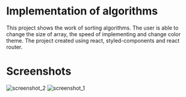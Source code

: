 # Implementation of algorithms 

This project shows the work of sorting algorithms. The user is able to change the size of array, the speed of implementing and change color theme. The project created using react, styled-components and react router. 

# Screenshots
![screenshot_2](https://user-images.githubusercontent.com/101472707/225412043-05ff3227-1491-4ff6-9493-11ad1ba9a1f9.png)
![screenshot_1](https://user-images.githubusercontent.com/101472707/225412084-6448126d-e8d0-413a-973f-18c164096ccd.png)
